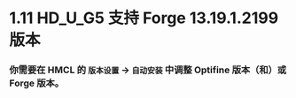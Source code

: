 # 1.11 HD_U_G5 支持 Forge 13.19.1.2199 版本

### 你需要在 HMCL 的 `版本设置` -> `自动安装` 中调整 Optifine 版本（和）或 Forge 版本。
